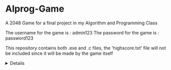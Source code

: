 # Alprog-Game
A 2048 Game for a final project in my Algorithm and Programming Class

The username for the game is : admin123
The password for the game is : password123

This repository contains both .exe and .c files, the 'highscore.txt' file will not be included since it will be made by the game itself
<details>
  Shhh! Secret Codes!
  999 : Start the game without login interface
  998 : See the leaderboard, it would display Leaderboard if you have played the game before
  997 : Instantly see the game over, is used for testing only, I'm not joking... it would be useless for you...
</details>

